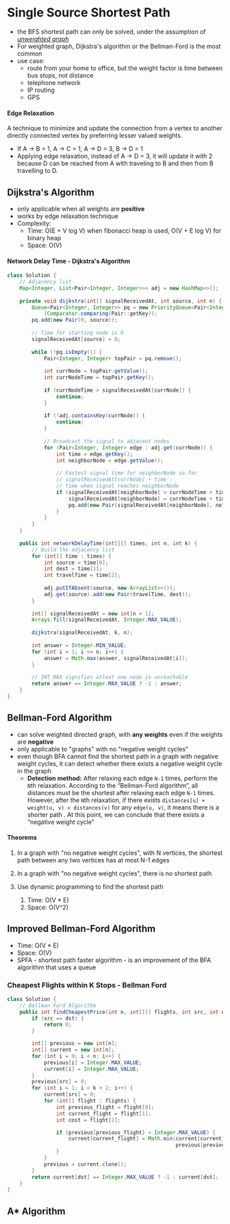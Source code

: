 Single Source Shortest Path
====

- the BFS shortest path can only be solved, under the assumption of <u>*unweighted graph*</u>
- For weighted graph, Dijkstra's algorithm or the Bellman-Ford is the most common
- use case:
	- route from your home to office, but the weight factor is time between bus stops, not distance
	- telephone network
	- IP routing
	- GPS

#### Edge Relaxation

A technique to minimize and update the connection from a vertex to another directly connected vertex by preferring lesser valued weights.

- If A -> B = 1, A -> C = 1, A -> D = 3, B -> D = 1
- Applying edge relaxation, instead of A -> D = 3, it will update it with 2 because D can be reached from A with traveling to B and then from B travelling to D.

## Dijkstra's Algorithm

- only applicable when all weights are **positive**
- works by edge relaxation technique
- Complexity:
  - Time: O(E + V log V) when fibonacci heap is used, O(V + E log V) for binary heap
  - Space: O(V)


#### Network Delay Time - Dijkstra's Algorithm

```java
class Solution {
    // Adjacency list
    Map<Integer, List<Pair<Integer, Integer>>> adj = new HashMap<>();
    
    private void dijkstra(int[] signalReceivedAt, int source, int n) {
        Queue<Pair<Integer, Integer>> pq = new PriorityQueue<Pair<Integer,Integer>>
            (Comparator.comparing(Pair::getKey));
        pq.add(new Pair(0, source));
        
        // Time for starting node is 0
        signalReceivedAt[source] = 0;
        
        while (!pq.isEmpty()) {
            Pair<Integer, Integer> topPair = pq.remove();
            
            int currNode = topPair.getValue();
            int currNodeTime = topPair.getKey();
            
            if (currNodeTime > signalReceivedAt[currNode]) {
                continue;
            }
            
            if (!adj.containsKey(currNode)) {
                continue;
            }
            
            // Broadcast the signal to adjacent nodes
            for (Pair<Integer, Integer> edge : adj.get(currNode)) {
                int time = edge.getKey();
                int neighborNode = edge.getValue();
                
                // Fastest signal time for neighborNode so far
                // signalReceivedAt[currNode] + time : 
                // time when signal reaches neighborNode
                if (signalReceivedAt[neighborNode] > currNodeTime + time) {
                    signalReceivedAt[neighborNode] = currNodeTime + time;
                    pq.add(new Pair(signalReceivedAt[neighborNode], neighborNode));
                }
            }
        }
    }
    
    public int networkDelayTime(int[][] times, int n, int k) {
        // Build the adjacency list
        for (int[] time : times) {
            int source = time[0];
            int dest = time[1];
            int travelTime = time[2];
            
            adj.putIfAbsent(source, new ArrayList<>());
            adj.get(source).add(new Pair(travelTime, dest));
        }
        
        int[] signalReceivedAt = new int[n + 1];
        Arrays.fill(signalReceivedAt, Integer.MAX_VALUE);
        
        dijkstra(signalReceivedAt, k, n);
        
        int answer = Integer.MIN_VALUE;
        for (int i = 1; i <= n; i++) {
            answer = Math.max(answer, signalReceivedAt[i]);
        }
        
        // INT_MAX signifies atleat one node is unreachable
        return answer == Integer.MAX_VALUE ? -1 : answer;
    }
}
```



## Bellman-Ford Algorithm

- can solve weighted directed graph, with **any weights** even if the weights are **negative**
- only applicable to "graphs" with no "negative weight cycles"
- even though BFA cannot find the shortest path in a graph with negative weight cycles, it can detect whether there exists a negative weight cycle in the graph
  - **Detection method:** After relaxing each edge `N-1` times, perform the `N`th relaxation. According to the “Bellman-Ford algorithm”, all distances must be the shortest after relaxing each edge `N-1` times. However, after the `N`th relaxation, if there exists `distances[u] + weight(u, v) < distances(v)` for any `edge(u, v)`, it means there is a shorter path . At this point, we can conclude that there exists a “negative weight cycle”


#### Theorems

1. In a graph with "no negative weight cycles", with N vertices, the shortest path between any two vertices has at most N-1 edges

2. In a graph with "no negative weight cycles", there is no shortest path

3. Use dynamic programming to find the shortest path

   1. Time: O(V * E)
   2. Space: O(V^2)

   

## Improved Bellman-Ford Algorithm

- Time: O(V * E)
- Space: O(V)
- SPFA - shortest path faster algorithm - is an improvement of the BFA algorithm that uses a queue


### Cheapest Flights within K Stops - Bellman Ford

```java
class Solution {
    // Bellman Ford Algorithm
    public int findCheapestPrice(int n, int[][] flights, int src, int dst, int k) {
        if (src == dst) {
            return 0;
        }

        int[] previous = new int[n];
        int[] current = new int[n];
        for (int i = 0; i < n; i++) {
            previous[i] = Integer.MAX_VALUE;
            current[i] = Integer.MAX_VALUE;
        }
        previous[src] = 0;
        for (int i = 1; i < k + 2; i++) {
            current[src] = 0;
            for (int[] flight : flights) {
                int previous_flight = flight[0];
                int current_flight = flight[1];
                int cost = flight[2];

                if (previous[previous_flight] < Integer.MAX_VALUE) {
                    current[current_flight] = Math.min(current[current_flight],
                                                       previous[previous_flight] + cost);
                }
            }
            previous = current.clone();
        }
        return current[dst] == Integer.MAX_VALUE ? -1 : current[dst];
    }
}
```



## A* Algorithm

